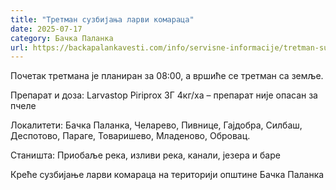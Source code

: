 ```yaml
---
title: "Третман сузбијања ларви комараца"
date: 2025-07-17
category: Бачка Паланка
url: https://backapalankavesti.com/info/servisne-informacije/tretman-suzbijanja-larvi-komaraca/
---
```


Почетак третмана је планиран за 08:00, а вршиће се третман са земље.

Препарат и доза: Larvastop Piriprox ЗГ 4кг/ха – препарат није опасан за пчеле

Локалитети: Бачка Паланка, Челарево, Пивнице, Гајдобра, Силбаш, Деспотово, Параге, Товаришево, Младеново, Обровац.

Станишта: Приобаље река, изливи река, канали, језера и баре

Креће сузбијање ларви комараца на територији општине Бачка Паланка

